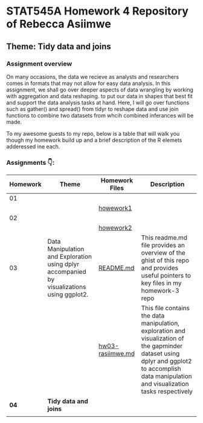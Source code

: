 # STAT545A Homework 4 Repository of Rebecca Asiimwe 

## Theme: Tidy data and joins

### Assignment overview
On many occasions, the data we recieve as analysts and researchers comes in formats that may not allow for easy data analysis. In this assignment, we shall go over deeper aspects of data wrangling by working with aggregation and data reshaping.
to put our data in shapes that best fit and support the data analysis tasks at hand. Here, I will go over functions such as gather() and spread() from tidyr to reshape data and use join functions to combine two datasets from whcih combined inferances will be made. 

To my awesome guests to my repo, below is a table that will walk you though my homework build up and a brief description of the R elemets adderessed ine each. 

### Assignments :point_down::

| Homework  |Theme|**Homework Files**   | **Description** |
|----------------|----------------|----------------|------------|
|01||||
|||[howework1](https://github.com/STAT545-UBC-students/hw01-rasiimwe)|
|02||||
|||[howework2](https://github.com/STAT545-UBC-students/hw02-rasiimwe/blob/master/hw02.md)||
|03|Data Manipulation and Exploration using dplyr accompanied by visualizations using ggplot2.|[README.md](https://github.com/STAT545-UBC-students/hw03-rasiimwe/blob/master/README.md)|This readme.md file provides an overview of the ghist of this repo and provides useful pointers to key files in my homework-3 repo |
|||[hw03-rasiimwe.md](https://github.com/STAT545-UBC-students/hw03-rasiimwe/blob/master/hw03-rasiimwe.md)| This file contains the data manipulation, exploration and visualization of the gapminder dataset using dplyr and ggplot2 to accomplish data manipulation and visualization tasks respectively |
|**04**|**Tidy data and joins**|||
|||||


